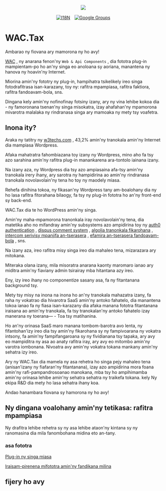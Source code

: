 <p align="center"><a href="https://wac.tax"><img src="https://cdn.jsdelivr.net/gh/wactax/img/logo.svg"/></a></p><p align="center"><a href="https://github.com/wactax/wac.tax/blob/main/doc/README.md#readme"><img alt="I18N" src="https://cdn.jsdelivr.net/gh/wactax/img/t.svg"/></a>　<a href="https://groups.google.com/u/2/g/wactax"><img alt="Google Groups" src="https://cdn.jsdelivr.net/gh/wactax/img/g-groups.svg"/></a></p>

# WAC.Tax

Ambarao ny fiovana ary mamorona ny ho avy!

[WAC](https://wac.tax) , ny anarana fenon'ny `Web & Api Components` , dia fototra plug-in mampientam-po ho an'ny singa eo anoloana sy aoriana, manantena ny hanova ny hoavin'ny Internet.

Miorina amin'ny fototry ny plug-in, hampihatra tsikelikely ireo singa fotodrafitrasa isan-karazany, toy ny: rafitra mpampiasa, rafitra faktiora, rafitra fandoavam-bola, sns.

Dingana kely amin'ny nofinofinay fotsiny izany, ary ny vina lehibe kokoa dia - ny famoronana tsenan'ny singa misokatra, izay ahafahan'ny mpamorona mivarotra malalaka ny rindranasa singa ary mamoaka ny mety tsy voafetra.

## Inona ity?

Araka ny tatitry ny [w3techs.com](https://w3techs.com/technologies/details/cm-wordpress) , 43,2% amin'ny tranokala amin'ny Internet dia mampiasa Wordpress.

Afaka mahatratra fahombiazana toy izany ny Wordpress, mino aho fa tsy azo sarahina amin'ny rafitra plug-in manankarena ara-tontolo iainana izany.

Na izany aza, ny Wordpress dia tsy azo ampiasaina afa-tsy amin'ny tranokala irery ihany, ary sarotra ny hampidirina ao amin'ny rindranasa tranokala novolavolain'ny tena ho toy ny maodely miasa.

Rehefa dinihina tokoa, ny fikasan'ny Wordpress tany am-boalohany dia ny ho lasa rafitra fitorahana bilaogy, fa tsy ny plug-in fototra ho an'ny front-end sy back-end.

WAC.Tax dia te ho WordPress amin'ny singa.

Amin'ny maha-mpamorona tranonkala iray novolavolain'ny tena, dia matetika aho no mifandray amin'ny subsystems azo ampidirina toy ny [auth0 authentication](https://auth0.com) , [disqus comment system](https://disqus.com) , [algolia tranonkala fikarohana](https://www.algolia.com) , [intercom serivisy mpanjifa an-tserasera](https://www.intercom.com) , [efamira an-tserasera fandoavam-bola](https://developer.squareup.com/docs/web-payments/overview) , sns.

Na izany aza, ireo rafitra misy singa ireo dia mahaleo tena, mizarazara ary mitokana.

Miteraka olana izany, mila misoratra anarana kaonty maromaro ianao ary miditra amin'ny fiaviany admin tsirairay mba hitantana azy ireo.

Eny, izy ireo ihany no componentize sasany asa, fa ny fitantanana background tsy.

Mety tsy misy na inona na inona ho an'ny tranokala mahazatra izany, fa raha ny vokatrao dia hivarotra SaaS amin'ny antoko fahatelo, dia manantena tokoa ianao fa ny fiasa isan-karazany dia afaka manana fototra fitantanana iraisana ao amin'ny tranokala, fa tsy tranokalan'ny antoko fahatelo izay manerana ny toerana— - Toa tsy matihanina.

Ho an'ny orinasa SaaS maro manana tombom-barotra avo lenta, ny fifantohan'izy ireo dia tsy amin'ny fikarohana sy ny fampivoarana ny vokatra intsony, fa amin'ny fampifangaroana sy ny fividianana tsy tapaka, ary avy eo mampiditra ny asa ao anaty rafitra iray, ary avy eo mitombo amin'ny varotra iombonana. Nivoatra avy amin'ny vokatra tokana mankany amin'ny sehatra izy ireo.

Ary ny WAC.Tax dia mamela ny asa rehetra ho singa pejy mahaleo tena (anisan'izany ny fiafaran'ny fitantanana), izay azo ampidirina mora foana amin'ny rafi-pampandrosoanao manokana, mba tsy ho ampihimamba amin'ny orinasa lehibe amin'ny sehatra sehatra ny traikefa tokana. kely Ny ekipa R&D dia mety ho lasa sehatra ihany koa.

Andao hanambara fiovana sy hamorona ny ho avy!

## Ny dingana voalohany amin'ny tetikasa: rafitra mpampiasa

Ny drafitra lehibe rehetra sy ny asa lehibe ataon'ny kintana sy ny ranomasina dia mila fanombohana midina eto an-tany.

### asa fototra

[Plug-in ny singa miasa](./pkg.md)

[Iraisam-pirenena mifototra amin'ny fandikana milina](./i18n.md)

## fijery ho avy
